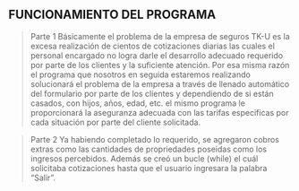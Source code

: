 ## FUNCIONAMIENTO DEL PROGRAMA 
> Parte 1
Básicamente el problema de la empresa de seguros TK-U es la excesa realización de cientos de cotizaciones diarias las cuales el personal encargado no logra darle el desarrollo adecuado requerido por parte de los clientes y la suficiente atención. Por esa misma razón el programa que nosotros en seguida estaremos realizando solucionará el problema de la empresa a través de llenado automático del formulario por parte de los clientes y dependiendo de si están casados, con hijos, años, edad, etc. el mismo programa le proporcionará la aseguranza adecuada con las tarifas especificas por cada situación por parte del cliente solicitada.

> Parte 2
Ya habiendo completado lo requerido, se agregaron cobros extras como las cantidades de propriedades poseidas como los ingresos percebidos. Además se creó un bucle (while) el cuál solicitaba cotizaciones hasta que el usuario ingresara la palabra “Salir”.  
